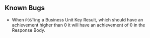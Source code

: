 ## Known Bugs
- When `POST`ing a Business Unit Key Result, which should have an achievement higher than 0
  it will have an achievement of 0 in the Response Body.